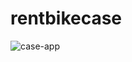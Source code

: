 # rentbikecase
![case-app](https://user-images.githubusercontent.com/60707082/213518902-b3f451cb-4aea-444e-bd8d-508c8a0dd25a.jpg)
